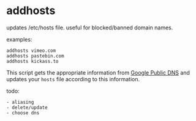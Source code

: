 addhosts
========

updates /etc/hosts file. useful for blocked/banned domain names.

examples: 

    addhosts vimeo.com
    addhosts pastebin.com
    addhosts kickass.to

This script gets the appropriate information from [Google Public DNS](https://developers.google.com/speed/public-dns/) and updates your `hosts` file according to this information. 

todo: 

	- aliasing
	- delete/update
	- choose dns 
